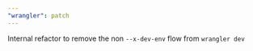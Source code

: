 ```yaml
---
"wrangler": patch
---
```


Internal refactor to remove the non `--x-dev-env` flow from `wrangler dev`
